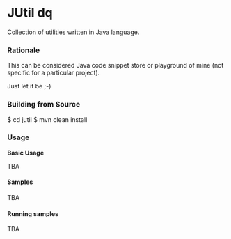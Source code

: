 JUtil dq
==========

Collection of utilities written in Java language.


### Rationale

This can be considered Java code snippet store or playground of mine (not specific for a particular project).

Just let it be ;-)


### Building from Source

  $ cd jutil
  $ mvn clean install

### Usage

**Basic Usage**

TBA


#### Samples

TBA



#### Running samples

TBA

